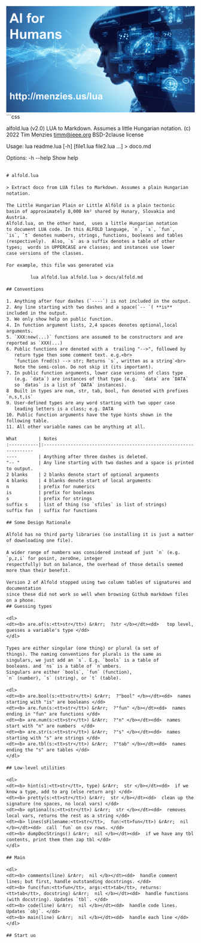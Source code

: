 <img src="img/banner.png">
```css
  
alfold.lua (v2.0) LUA to Markdown. Assumes a little Hungarian notation.
(c) 2022 Tim Menzies <timm@ieee.org> BSD-2clause license

Usage: lua readme.lua  [-h] [file1.lua file2.lua ...] > doco.md

Options:
 -h --help Show help 
```
 
# alfold.lua
 
> Extract doco from LUA files to Markdown. Assumes a plain Hungarian notation.	
 	
The Little Hungarian Plain or Little Alföld is a plain tectonic	
basin of approximately 8,000 km² shared by Hunary, Slovakia and	
Austria.	
Alfold.lua, on the other hand,  uses a little Hungarian notation	
to document LUA code. In this ALFOLD language, `n`, `s`, `fun`,	
`is`, `t` denotes numbers, strings, functions, booleans and tables	
(respectively).  Also, `s` as a suffix denotes a table of other	
types;  words in UPPERCASE are classes; and instances use lower	
case versions of the classes.	
       	
For example, this file was generated via	
 	
         lua alfold.lua alfold.lua > docs/alfold.md	
 	
## Conventions	
 	
1. Anything after four dashes (`----`) is not included in the output.	
2. Any line starting with two dashes and a space(`-- `( **is** included in the output.	
3. We only show help on public function.	
4. In function argument lists, 2,4 spaces denotes optional,local arguments.	
5. `XXX:new(...)` functions are assumed to be constructors and are reported as `XXX(...)	
6. Public functions are denoted with a  trailing "-->", followed by 	
   return type then some comment text. e.g.<br> 	
   `function fred(s) --> str; Returns `s`, written as a string`<br>   	
   Note the semi-colon. Do not skip it (its important).	
7. In public function arguments, lower case versions of class type 	
   (e.g. `data`) are instances of that type (e.g.  `data` are `DATA` 	
   so `datas` is a list of `DATA` instances).	
8  Built in types are num, str, tab, bool, fun denoted with prefixes `n,s,t,is`	
9. User-defined types are any word starting with two upper case 	
   leading letters is a class; e.g. DATA	
10. Public function arguments have the type hints shown in the following table.	
11. All other variable names can be anything at all.	
 	
What        | Notes                                                                            	
:-----------|:------------------------------------------------------------------	
----        | Anything after three dashes is deleted.	
"-- "       | Any line starting with two dashes and a space is printed to output.	
2 blanks    | 2 blanks denote start of optional arguments 	
4 blanks    | 4 blanks denote start of local arguments   	
n           | prefix for numerics                       	
is          | prefix for booleans                   	
s           | prefix for strings                   	
suffix s    | list of thing (so `sfiles` is list of strings)	
suffix fun  | suffix for functions                                            	
 	
## Some Design Rationale	
  	
Alfold has no third party libraries (so installing it is just a matter of downloading one file).	
   	
A wider range of numbers was considered instead of just `n` (e.g. `p,z,i` for posint, zeroOne, integer 	
respectfully) but on balance, the overhead of those details seemed more than their benefit.	
   	
Version 2 of Alfold stopped using two column tables of signatures and documentation 	
since these did not work so well when browsing Github markdown files on a phone.	
## Guessing types	

<dl>
<dt><b> are.of(s:<tt>str</tt>) &rArr;  ?str </b></dt><dd>   top level, guesses a variable's type </dd>
</dl>

Types are either singular (one thing) or plural (a set of	
things). The naming conventions for plurals is the same as	
singulars, we just add an `s`. E.g. `bools` is a table of	
booleans. and `ns` is a table of `n`umbers.	
Singulars are either `bools`, `fun` (function),	
`n` (number), `s` (string), or `t` (table).	

<dl>
<dt><b> are.bool(s:<tt>str</tt>) &rArr;  ?"bool" </b></dt><dd>  names starting with "is" are booleans </dd>
<dt><b> are.fun(s:<tt>str</tt>) &rArr;  ?"fun" </b></dt><dd>  names ending in "fun" are functions </dd>
<dt><b> are.num(s:<tt>str</tt>) &rArr;  ?"n" </b></dt><dd>  names start with "n" are numbers  </dd>
<dt><b> are.str(s:<tt>str</tt>) &rArr;  ?"s" </b></dt><dd>  names starting with "s" are strings </dd>
<dt><b> are.tbl(s:<tt>str</tt>) &rArr;  ?"tab" </b></dt><dd>  names ending the "s" are tables </dd>
</dl>

## Low-level utilities	

<dl>
<dt><b> hint(s1:<tt>str</tt>, type) &rArr;  str </b></dt><dd>  if we know a type, add to arg (else return arg) </dd>
<dt><b> pretty(s:<tt>str</tt>) &rArr;  str </b></dt><dd>  clean up the signature (no spaces, no local vars) </dd>
<dt><b> optional(s:<tt>str</tt>) &rArr;  str </b></dt><dd>  removes local vars, returns the rest as a string </dd>
<dt><b> lines(sFilename:<tt>str</tt>,  fun:<tt>fun</tt>) &rArr;  nil </b></dt><dd>  call `fun` on csv rows. </dd>
<dt><b> dumpDocStrings() &rArr;  nil </b></dt><dd>  if we have any tbl contents, print them then zap tbl </dd>
</dl>

## Main	

<dl>
<dt><b> comments(line) &rArr;  nil </b></dt><dd>  handle comment lines; but first, handle outstanding docstrings. </dd>
<dt><b> func(fun:<tt>fun</tt>, args:<tt>tab</tt>, returns:<tt>tab</tt>, docstring) &rArr;  nil </b></dt><dd>  handle functions (with docstring). Updates `tbl`. </dd>
<dt><b> code(line) &rArr;  nil </b></dt><dd>  handle code lines. Updates `obj`. </dd>
<dt><b> main(line) &rArr;  nil </b></dt><dd>  handle each line </dd>
</dl>

## Start uo	
